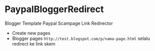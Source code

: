 # PaypalBloggerRedirect
Blogger Template Paypal Scampage Link Redirector
- Create new pages
- Blogger pages `http://test.blogspot.com/p/nama-page.html` selalu redirect ke link skem
